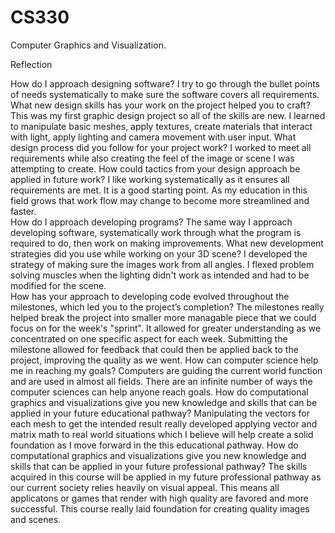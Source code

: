 # CS330
Computer Graphics and Visualization.

Reflection  

How do I approach designing software?
    I try to go through the bullet points of needs systematically to make sure the software covers all requirements. 
What new design skills has your work on the project helped you to craft?
   This was my first graphic design project so all of the skills are new.  I learned to manipulate basic meshes, apply textures, create materials that interact with light, apply lighting and camera movement with user input. 
What design process did you follow for your project work?
  I worked to meet all requirements while also creating the feel of the image or scene I was attempting to create. 
How could tactics from your design approach be applied in future work?
  I like working systematically as it ensures all requirements are met.  It is a good starting point.  As my education in this field grows that work flow may change to become more streamlined and faster.  
How do I approach developing programs?
  The same way I approach developing software, systematically work through what the program is required to do, then work on making improvements. 
What new development strategies did you use while working on your 3D scene?
  I developed the strategy of making sure the images work from all angles. I flexed problem solving muscles when the lighting didn't work as intended and had to be modified for the scene.  
How has your approach to developing code evolved throughout the milestones, which led you to the project’s completion?
  The milestones really helped break the project into smaller more managable piece that we could focus on for the week's "sprint". It allowed for greater understanding as we concentrated on one specific aspect for each week.  Submitting the milestone allowed for feedback that could then be applied back to the project, improving the quality as we went. 
How can computer science help me in reaching my goals?
  Computers are guiding the current world function and are used in almost all fields.  There are an infinite number of ways the computer sciences can help anyone reach goals. 
How do computational graphics and visualizations give you new knowledge and skills that can be applied in your future educational pathway?
  Manipulating the vectors for each mesh to get the intended result really developed applying vector and matrix math to real world situations which I believe will help create a solid foundation as I move forward in the this educational pathway. 
How do computational graphics and visualizations give you new knowledge and skills that can be applied in your future professional pathway?
  The skills acquired in this course will be applied in my future professional pathway as our current society relies heavily on visual appeal.  This means all applicatons or games that render with high quality are favored and more successful.  This course really laid foundation for creating quality images and scenes. 
